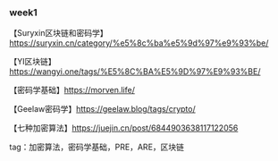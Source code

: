### week1



【Suryxin区块链和密码学】https://suryxin.cn/category/%e5%8c%ba%e5%9d%97%e9%93%be/



【YI区块链】https://wangyi.one/tags/%E5%8C%BA%E5%9D%97%E9%93%BE/



【密码学基础】https://morven.life/



【Geelaw密码学】https://geelaw.blog/tags/crypto/



【七种加密算法】https://juejin.cn/post/6844903638117122056



tag：加密算法，密码学基础，PRE，ARE，区块链